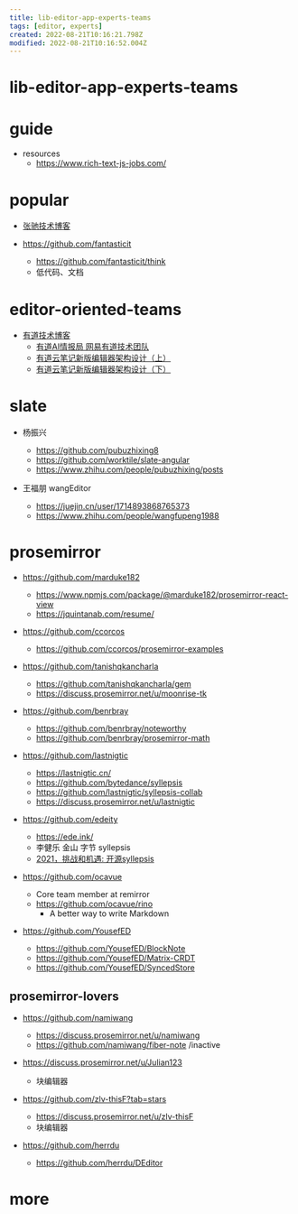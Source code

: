 ```yaml
---
title: lib-editor-app-experts-teams
tags: [editor, experts]
created: 2022-08-21T10:16:21.798Z
modified: 2022-08-21T10:16:52.004Z
---
```


# lib-editor-app-experts-teams

# guide

- resources
  - https://www.rich-text-js-jobs.com/
# popular
- [张驰技术博客](https://juejin.cn/user/3456520286121437/posts)

- https://github.com/fantasticit
  - https://github.com/fantasticit/think
  - 低代码、文档
# editor-oriented-teams
- [有道技术博客](https://techblog.youdao.com/)
  - [有道AI情报局 网易有道技术团队](https://juejin.cn/user/1882007127197694/posts)
  - [有道云笔记新版编辑器架构设计（上）](https://juejin.cn/post/6920054071571251208)
  - [有道云笔记新版编辑器架构设计（下）](https://juejin.cn/post/6922343979325325319)
# slate
- 杨振兴
  - https://github.com/pubuzhixing8
  - https://github.com/worktile/slate-angular
  - https://www.zhihu.com/people/pubuzhixing/posts

- 王福朋 wangEditor
  - https://juejin.cn/user/1714893868765373
  - https://www.zhihu.com/people/wangfupeng1988
# prosemirror
- https://github.com/marduke182
  - https://www.npmjs.com/package/@marduke182/prosemirror-react-view
  - https://jquintanab.com/resume/

- https://github.com/ccorcos
  - https://github.com/ccorcos/prosemirror-examples

- https://github.com/tanishqkancharla
  - https://github.com/tanishqkancharla/gem
  - https://discuss.prosemirror.net/u/moonrise-tk

- https://github.com/benrbray
  - https://github.com/benrbray/noteworthy
  - https://github.com/benrbray/prosemirror-math

- https://github.com/lastnigtic
  - https://lastnigtic.cn/
  - https://github.com/bytedance/syllepsis
  - https://github.com/lastnigtic/syllepsis-collab
  - https://discuss.prosemirror.net/u/lastnigtic

- https://github.com/edeity
  - https://ede.ink/
  - 李健乐 金山 字节 syllepsis
  - [2021，挑战和机遇: 开源syllepsis](https://ede.ink/half_year_in_toutiao.html)

- https://github.com/ocavue
  - Core team member at remirror
  - https://github.com/ocavue/rino
    - A better way to write Markdown

- https://github.com/YousefED
  - https://github.com/YousefED/BlockNote
  - https://github.com/YousefED/Matrix-CRDT
  - https://github.com/YousefED/SyncedStore

## prosemirror-lovers

- https://github.com/namiwang
  - https://discuss.prosemirror.net/u/namiwang
  - https://github.com/namiwang/fiber-note /inactive

- https://discuss.prosemirror.net/u/Julian123
  - 块编辑器

- https://github.com/zlv-thisF?tab=stars
  - https://discuss.prosemirror.net/u/zlv-thisF
  - 块编辑器

- https://github.com/herrdu
  - https://github.com/herrdu/DEditor
# more
